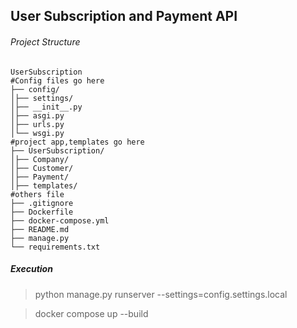 ## User Subscription and Payment API

###### Project Structure

```
UserSubscription
#Config files go here
├── config/
│├── settings/
│├── __init__.py
│├── asgi.py
│├── urls.py
│└── wsgi.py
#project app,templates go here
├── UserSubscription/
│├── Company/
│├── Customer/
│├── Payment/
│├── templates/
#others file
├── .gitignore
├── Dockerfile
├── docker-compose.yml
├── README.md
├── manage.py
└── requirements.txt
```

##### Execution

> python manage.py runserver --settings=config.settings.local

> docker compose up --build
